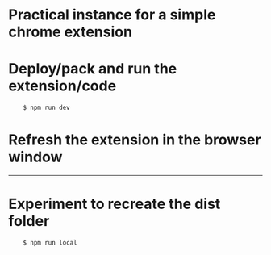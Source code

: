 # Practical instance for a simple chrome extension

# Deploy/pack and run the extension/code

```bash
    $ npm run dev
```

# Refresh the extension in the browser window

---

# Experiment to recreate the dist folder

```bash
    $ npm run local
```
